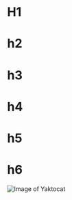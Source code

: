 # H1 
# h2
# h3
# h4
# h5
# h6
![Image of Yaktocat](https://octodex.github.com/images/yaktocat.png)
